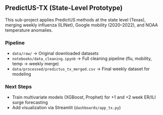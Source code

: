## PredictUS-TX (State-Level Prototype)

This sub-project applies PredictUS methods at the state level (Texas), merging weekly influenza (ILINet), Google mobility (2020–2022), and NOAA temperature anomalies.

### Pipeline
- `data/raw/` → Original downloaded datasets
- `notebooks/data_cleaning.ipynb` → Full cleaning pipeline (flu, mobility, temp → weekly merge)
- `data/processed/predictus_tx_merged.csv` → Final weekly dataset for modeling

### Next Steps
- Train multivariate models (XGBoost, Prophet) for +1 and +2 week ER/ILI surge forecasting
- Add visualization via Streamlit (`dashboards/app_tx.py`)

